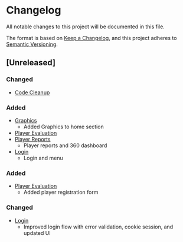# Changelog

All notable changes to this project will be documented in this file.

The format is based on [Keep a Changelog](https://keepachangelog.com/en/1.1.0/),
and this project adheres to [Semantic Versioning](https://semver.org/spec/v2.0.0.html).

## [Unreleased]

### Changed
- [Code Cleanup](https://trello.com/c/JfXHt5tB/7-limpieza-y-ajustes-de-codigo)

### Added
- [Graphics](https://trello.com/c/PN2xmIyr/10-graficos-en-el-home)
    - Added Graphics to home section
- [Player Evaluation](https://trello.com/c/4nMRTyJg/9-a%C3%B1adir-formulario-de-registro-de-jugadores)
- [Player Reports](https://trello.com/c/LdtXga0f/4-dise%C3%B1ar-layout-visual-para-ficha-de-jugador)
    - Player reports and 360 dashboard
- [Login](https://trello.com/c/TOqsAhot/1-login)
    - Login and menu

### Added
- [Player Evaluation](https://trello.com/c/4nMRTyJg/9-a%C3%B1adir-formulario-de-registro-de-jugadores)
    - Added player registration form

### Changed
- [Login](https://trello.com/c/ORrbIGch/6-mejorar-login)
    - Improved login flow with error validation, cookie session, and updated UI 